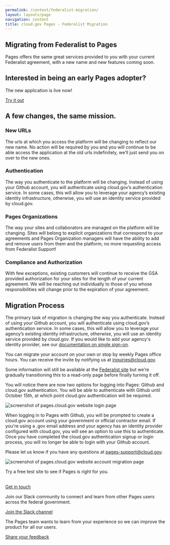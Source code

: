 ```yaml
---
permalink: /content/federalist-migration/
layout: layouts/page
navigation: content
title: cloud.gov Pages - Federalist Migration
---
```


<section class="usa-section">
    <div class="grid-row grid-gap">
      <div class="tablet:grid-col-8">
        <h1 class="font-heading-3xl">Migrating from Federalist to Pages</h1>
        <p class="usa-intro">Pages offers the same great services provided to you with your current Federalist agreement, with a new name and new features coming soon.</p>
      </div>
      <div class="tablet:grid-col-4 usa-section--dark margin-top-8">
        <h2 class="no-anchor">Interested in being an early Pages adopter?</h2>
        <p class="usa-intro">The new application is live now!</p>
        <p><a class="usa-button usa-button--big" href="https://pages.cloud.gov"> Try it out</a></p>
      </div>
    </div>
</section>

<section class="usa-section">
  <div class="grid-row grid-gap">
    <div class="tablet:grid-col-7 usa-prose">
      <h2>A few changes, the same mission.</h2>
    </div>
  </div>
  <div class="grid-row grid-gap margin-top-4">
    <div class="tablet:grid-col-6 usa-prose">
      <h3>New URLs</h3>
      <p>The urls at which you access the platform will be changing to reflect our new name. No action will be required by you and you will continue to be able access the application at the old urls indefinitely, we’ll just send you on over to the new ones.</p>
    </div>
    <div class="tablet:grid-col-6 usa-prose">
      <h3>Authentication</h3>
      <p>The way you authenticate to the platform will be changing. Instead of using your Github account, you will authenticate using cloud.gov’s authentication service. In some cases, this will allow you to leverage your agency’s existing identity infrastructure, otherwise, you will use an identity service provided by cloud.gov.</p>
    </div>
  </div>
  <div class="grid-row grid-gap margin-top-4">
    <div class="tablet:grid-col-6 usa-prose">
      <h3>Pages Organizations</h3>
      <p>The way your sites and collaborators are managed on the platform will be changing. Sites will belong to explicit organizations that correspond to your agreements and Pages Organization managers will have the ability to add and remove users from them and the platform; no more requesting access from Federalist Support!</p>
    </div>
    <div class="tablet:grid-col-6 usa-prose">
      <h3>Compliance and Authorization</h3>
      <p>With few exceptions, existing customers will continue to receive the GSA provided authorization for your sites for the length of your current agreement. We will be reaching out individually to those of you whose responsibilities will change prior to the expiration of your agreement.</p>
    </div>
  </div>
</section>

<section class="usa-section">
  <div class="grid-row">
    <div class="tablet:grid-col-7 usa-prose">
      <h2>Migration Process</h2>
    </div>
  </div>
  <div class="grid-row">
    <div class="grid-row margin-top-4">
      <div class="tablet:grid-col-12 usa-prose">
        <p>
          The primary task of migration is changing the way you authenticate. Instead of using your Github account, you will authenticate using cloud.gov’s authentication service. In some cases, this will allow you to leverage your agency’s existing identity infrastructure, otherwise, you will use an identity service provided by cloud.gov. If you would like to add your agency's identity provider, see our <a href="https://cloud.gov/docs/orgs-spaces/sso/">documentation on single sign-on</a>.
        </p>
        <p>
          You can migrate your account on your own or stop by weekly Pages office hours. You can receive the invite by notifying us at <a href="mailto:inquiries@cloud.gov">inquiries@cloud.gov</a>.
        </p>
        <p>
          Some information will still be available at the <a href="https://federalistapp.18f.gov">Federalist site</a> but we’re gradually transitioning this to a read-only page before finally turning it off.
        </p>
      </div>
    </div>
    <div class="grid-row grid-gap margin-top-4">
      <div class="tablet:grid-col-6 usa-prose">
        <p>
          You will notice there are now two options for logging into Pages: Github and cloud.gov authentication. You will be able to authenticate with Github until October 15th, at which point cloud.gov authentication will be required.
        </p>
      </div>
      <div class="tablet:grid-col-6 usa-prose">
        <img alt="screenshot of pages.cloud.gov website login page" src="{{site.baseurl}}/assets/images/pages/federalist-migration-login.png"/>
      </div>
    </div>
    <div class="grid-row grid-gap margin-top-4">
      <div class="tablet:grid-col-6 usa-prose">
        <p>
          When logging in to Pages with Github, you will be prompted to create a cloud.gov account using your government or official contractor email. If you're using a .gov email address and your agency has an identity provider configured with cloud.gov, you will see an option to use this to authenticate. Once you have completed the cloud.gov authentication signup or login process, you will no longer be able to login with your Github account.
        </p>
        <p>
          Please let us know if you have any questions at <a href="mailto:pages-support@cloud.gov">pages-support@cloud.gov</a>.
        </p>
      </div>
        <div class="tablet:grid-col-6 usa-prose">
        <img alt="screenshot of pages.cloud.gov website account migration page" src="{{site.baseurl}}/assets/images/pages/federalist-migration-migrate.png"/>
      </div>
    </div>
  </div>
</section>

<section class="usa-section">
  <div class="grid-row grid-gap-lg">
    <div class="tablet:grid-col-4 bar-top">
      <p>Try a free test site to see if Pages is right for you.<br>&nbsp;</p>
      <a class="cg-arrow" href="mailto:inquiries@cloud.gov?body=What%27s%20your%20name%3F%0A%0AWhat%20agency%20or%20office%20do%20you%20work%20for%3F%0A%0AWhat%27s%20your%20job%20title%20or%20role%3F%0A%0ATell%20us%20a%20little%20about%20your%20website%20project%20or%20your%20questions%20about%20federalist:%0A%0AIf%20you%27d%20like%20us%20to%20call%20you%2C%20what%27s%20your%20phone%20number%20and%20when%20might%20be%20a%20good%20time%3F%0A">Get in touch</a>
    </div>
    <div class="tablet:grid-col-4 bar-top">
      <p>Join our Slack community to connect and learn from other Pages users across the federal government.</p>
      <a class="cg-arrow" href="https://docs.google.com/forms/d/1vcsvQ64qt5mYNyVajcwtYDRMqEOyPzsXZBGM5c4_BD8/edit">Join the Slack channel</a>
    </div>
    <div class="tablet:grid-col-4 bar-top">
      <p>The Pages team wants to learn from your experience so we can improve the product for all our users.</p>
      <a class="cg-arrow" href="mailto:inquiries@cloud.gov">Share your feedback</a>
    </div>
  </div>
</section>
